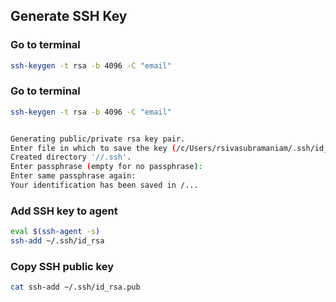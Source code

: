 ## Generate SSH Key

### Go to terminal

```bash
ssh-keygen -t rsa -b 4096 -C "email"
```

### Go to terminal

```bash
ssh-keygen -t rsa -b 4096 -C "email"


Generating public/private rsa key pair.
Enter file in which to save the key (/c/Users/rsivasubramaniam/.ssh/id_rsa):
Created directory '//.ssh'.
Enter passphrase (empty for no passphrase):
Enter same passphrase again:
Your identification has been saved in /...
```

### Add SSH key to agent

```bash
eval $(ssh-agent -s)
ssh-add ~/.ssh/id_rsa
```

### Copy SSH public key
```bash
cat ssh-add ~/.ssh/id_rsa.pub
```
